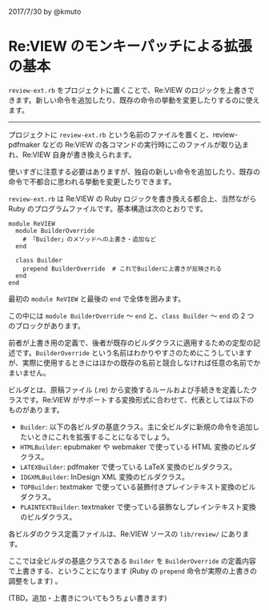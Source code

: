 2017/7/30 by @kmuto

# Re:VIEW のモンキーパッチによる拡張の基本

`review-ext.rb` をプロジェクトに置くことで、Re:VIEW のロジックを上書きできます。新しい命令を追加したり、既存の命令の挙動を変更したりするのに使えます。

----
プロジェクトに `review-ext.rb` という名前のファイルを置くと、review-pdfmaker などの Re:VIEW の各コマンドの実行時にこのファイルが取り込まれ、Re:VIEW 自身が書き換えられます。

使いすぎに注意する必要はありますが、独自の新しい命令を追加したり、既存の命令で不都合に思われる挙動を変更したりできます。

`review-ext.rb` は Re:VIEW の Ruby ロジックを書き換える都合上、当然ながら Ruby のプログラムファイルです。基本構造は次のとおりです。

```
module ReVIEW
  module BuilderOverride
    # 「Builder」のメソッドへの上書き・追加など
  end

  class Builder
    prepend BuilderOverride  # これでBuilderに上書きが反映される
  end
end
```

最初の `module ReVIEW` と最後の `end` で全体を囲みます。

この中には `module BuilderOverride` 〜 `end` と、`class Builder` 〜 `end` の 2 つのブロックがあります。

前者が上書き用の定義で、後者が既存のビルダクラスに適用するための定型の記述です。`BuilderOverride` という名前はわかりやすさのためにこうしていますが、実際に使用するときにはほかの既存の名前と競合しなければ任意の名前でかまいません。

ビルダとは、原稿ファイル (.re) から変換するルールおよび手続きを定義したクラスです。Re:VIEW がサポートする変換形式に合わせて、代表としては以下のものがあります。

- `Builder`: 以下の各ビルダの基底クラス。主に全ビルダに新規の命令を追加したいときにこれを拡張することになるでしょう。
- `HTMLBuilder`: epubmaker や webmaker で使っている HTML 変換のビルダクラス。
- `LATEXBuilder`: pdfmaker で使っている LaTeX 変換のビルダクラス。
- `IDGXMLBuilder`: InDesign XML 変換のビルダクラス。
- `TOPBuilder`: textmaker で使っている装飾付きプレインテキスト変換のビルダクラス。
- `PLAINTEXTBuilder`: textmaker で使っている装飾なしプレインテキスト変換のビルダクラス。

各ビルダのクラス定義ファイルは、Re:VIEW ソースの `lib/review/` にあります。

ここでは全ビルダの基底クラスである `Builder` を `BuilderOverride` の定義内容で上書きする、ということになります (Ruby の `prepend` 命令が実際の上書きの調整をします) 。

(TBD。追加・上書きについてもうちょい書きます)
